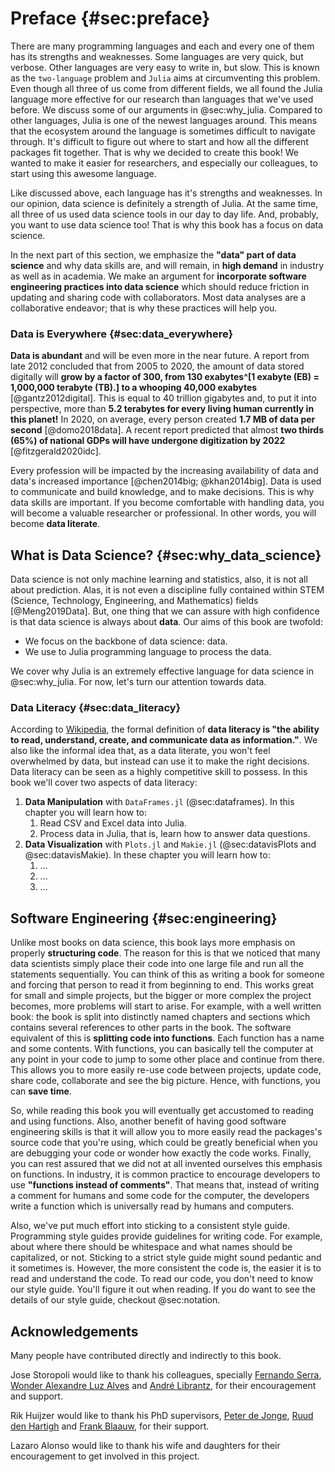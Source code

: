 # Preface {#sec:preface}

There are many programming languages and each and every one of them has its strengths and weaknesses.
Some languages are very quick, but verbose.
Other languages are very easy to write in, but slow. This is known as the `two-language` problem and `Julia` aims at circumventing this problem. 
Even though all three of us come from different fields, we all found the Julia language more effective for our research than languages that we've used before.
We discuss some of our arguments in @sec:why_julia.
Compared to other languages, Julia is one of the newest languages around.
This means that the ecosystem around the language is sometimes difficult to navigate through.
It's difficult to figure out where to start and how all the different packages fit together.
That is why we decided to create this book!
We wanted to make it easier for researchers, and especially our colleagues, to start using this awesome language.

Like discussed above, each language has it's strengths and weaknesses.
In our opinion, data science is definitely a strength of Julia.
At the same time, all three of us used data science tools in our day to day life.
And, probably, you want to use data science too!
That is why this book has a focus on data science.

In the next part of this section, we emphasize the **"data" part of data science** and why data skills are, and will remain, in **high demand** in industry as well as in academia.
We make an argument for **incorporate software engineering practices into data science** which should reduce friction in updating and sharing code with collaborators.
Most data analyses are a collaborative endeavor; that is why these practices will help you.

### Data is Everywhere {#sec:data_everywhere}

**Data is abundant** and will be even more in the near future.
A report from late 2012 concluded that from 2005 to 2020, the amount of data stored digitally will **grow by a factor of 300, from 130 exabytes^[1 exabyte (EB) = 1,000,000 terabyte (TB).] to a whooping 40,000 exabytes** [@gantz2012digital].
This is equal to 40 trillion gigabytes and, to put it into perspective, more than **5.2 terabytes for every living human currently in this planet!**
In 2020, on average, every person created **1.7 MB of data per second** [@domo2018data].
A recent report predicted that almost **two thirds (65%) of national GDPs will have undergone digitization by 2022** [@fitzgerald2020idc].

Every profession will be impacted by the increasing availability of data and data's increased importance [@chen2014big; @khan2014big].
Data is used to communicate and build knowledge, and to make decisions.
This is why data skills are important.
If you become comfortable with handling data, you will become a valuable researcher or professional.
In other words, you will become **data literate**.

## What is Data Science? {#sec:why_data_science}

Data science is not only machine learning and statistics, also, it is not all about prediction.
Alas, it is not even a discipline fully contained within STEM (Science, Technology, Engineering, and Mathematics) fields [@Meng2019Data].
But, one thing that we can assure with high confidence is that data science is always about **data**.
Our aims of this book are twofold:

* We focus on the backbone of data science: data.
* We use to Julia programming language to process the data.

We cover why Julia is an extremely effective language for data science in @sec:why_julia.
For now, let's turn our attention towards data.

### Data Literacy {#sec:data_literacy}

According to [Wikipedia](https://en.wikipedia.org/wiki/Data_literacy), the formal definition of **data literacy is "the ability to read, understand, create, and communicate data as information."**.
We also like the informal idea that, as a data literate, you won't feel overwhelmed by data, but instead can use it to make the right decisions.
Data literacy can be seen as a highly competitive skill to possess.
In this book we'll cover two aspects of data literacy:

1. **Data Manipulation** with `DataFrames.jl` (@sec:dataframes).
In this chapter you will learn how to:
    1. Read CSV and Excel data into Julia.
    2. Process data in Julia, that is, learn how to answer data questions.
1. **Data Visualization** with `Plots.jl` and `Makie.jl` (@sec:datavisPlots and @sec:datavisMakie).
In these chapter you will learn how to:
    1. ...
    2. ...
    3. ...

## Software Engineering {#sec:engineering}

Unlike most books on data science, this book lays more emphasis on properly **structuring code**.
The reason for this is that we noticed that many data scientists simply place their code into one large file and run all the statements sequentially.
You can think of this as writing a book for someone and forcing that person to read it from beginning to end.
This works great for small and simple projects, but the bigger or more complex the project becomes, more problems will start to arise.
For example, with a well written book: the book is split into distinctly named chapters and sections which contains several references to other parts in the book.
The software equivalent of this is **splitting code into functions**.
Each function has a name and some contents.
With functions, you can basically tell the computer at any point in your code to jump to some other place and continue from there.
This allows you to more easily re-use code between projects, update code, share code, collaborate and see the big picture.
Hence, with functions, you can **save time**.

So, while reading this book you will eventually get accustomed to reading and using functions.
Also, another benefit of having good software engineering skills is that it will allow you to more easily read the packages's source code that you're using, which could be greatly beneficial when you are debugging your code or wonder how exactly the code works.
Finally, you can rest assured that we did not at all invented ourselves this emphasis on functions.
In industry, it is common practice to encourage developers to use **"functions instead of comments"**.
That means that, instead of writing a comment for humans and some code for the computer, the developers write a function which is universally read by humans and computers.

Also, we've put much effort into sticking to a consistent style guide.
Programming style guides provide guidelines for writing code.
For example, about where there should be whitespace and what names should be capitalized, or not.
Sticking to a strict style guide might sound pedantic and it sometimes is.
However, the more consistent the code is, the easier it is to read and understand the code.
To read our code, you don't need to know our style guide.
You'll figure it out when reading.
If you do want to see the details of our style guide, checkout @sec:notation.

## Acknowledgements

Many people have contributed directly and indirectly to this book.

Jose Storopoli would like to thank his colleagues, specially [Fernando Serra](https://orcid.org/0000-0002-8178-7313), [Wonder Alexandre Luz Alves](https://orcid.org/0000-0003-0430-950X) and [André Librantz](https://orcid.org/0000-0001-8599-9009), for their encouragement and support.

Rik Huijzer would like to thank his PhD supervisors, [Peter de Jonge](https://www.rug.nl/staff/peter.de.jonge/), [Ruud den Hartigh](https://www.rug.nl/staff/j.r.den.hartigh/) and [Frank Blaauw](https://frankblaauw.nl/), for their support.

Lazaro Alonso would like to thank his wife and daughters for their encouragement to get involved in this project.
